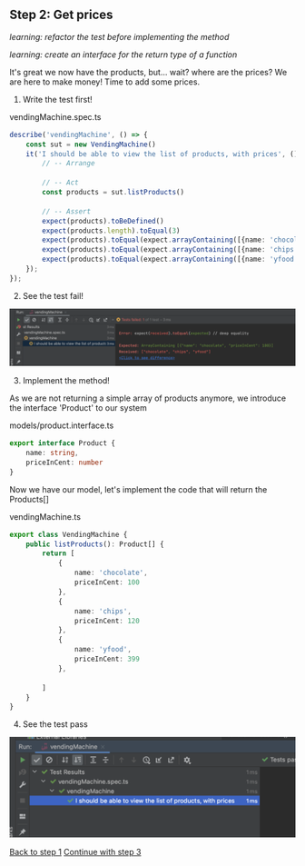 ## Step 2: Get prices

_learning: refactor the test before implementing the method_

_learning: create an interface for the return type of a function_

It's great we now have the products, but... wait? where are the prices? We are here to make money! Time to add some prices.

1. Write the test first!

vendingMachine.spec.ts

```typescript
describe('vendingMachine', () => {
    const sut = new VendingMachine()
    it('I should be able to view the list of products, with prices', () => {
        // -- Arrange

        // -- Act
        const products = sut.listProducts()

        // -- Assert
        expect(products).toBeDefined()
        expect(products.length).toEqual(3)
        expect(products).toEqual(expect.arrayContaining([{name: 'chocolate', priceInCent: 100}]))
        expect(products).toEqual(expect.arrayContaining([{name: 'chips', priceInCent: 120}]))
        expect(products).toEqual(expect.arrayContaining([{name: 'yfood', priceInCent: 399}]))
    });
});
```

2. See the test fail!

![failing test](../img/2_fail.png)

3. Implement the method!

As we are not returning a simple array of products anymore, we introduce the interface 'Product' to our system


models/product.interface.ts
```typescript
export interface Product {
    name: string,
    priceInCent: number
}
```

Now we have our model, let's implement the code that will return the Products[]


vendingMachine.ts
```typescript
export class VendingMachine {
    public listProducts(): Product[] {
        return [
            {
                name: 'chocolate',
                priceInCent: 100
            },
            {
                name: 'chips',
                priceInCent: 120
            },
            {
                name: 'yfood',
                priceInCent: 399
            },

        ]
    }
}
```

4. See the test pass


![success test](../img/2_success.png)


[Back to step 1](./step-1.md)
[Continue with step 3](./step-3.md)